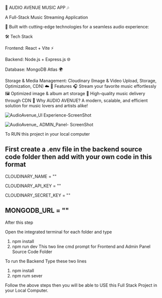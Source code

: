 🎵 AUDIO AVENUE MUSIC APP 🎶

A Full-Stack Music Streaming Application

🚀 Built with cutting-edge technologies for a seamless audio experience:

🛠️ Tech Stack

Frontend: React + Vite ⚡

Backend: Node.js + Express.js 🌐

Database: MongoDB Atlas 🌍

Storage & Media Management: Cloudinary (Image & Video Upload, Storage, Optimization, CDN) ☁️
🎉 Features
🎧 Stream your favorite music effortlessly
🖼️ Optimized image & album art storage
📀 High-quality music delivery through CDN
🌟 Why AUDIO AVENUE?
A modern, scalable, and efficient solution for music lovers and artists alike!


![AudioAvenue_UI Experience-ScreenShot](https://github.com/user-attachments/assets/4b116770-dec6-41cc-bc77-31b0ecb92166)


![AudioAvenue_ ADMIN_Panel-  ScreenShot](https://github.com/user-attachments/assets/08484750-fabf-4455-9fcc-998c5de4285e)



To RUN this project in your local computer 

First create a .env file in the backend source code folder then add with your own code in this format
----------------------------
CLOUDINARY_NAME = ""

CLOUDINARY_API_KEY = ""

CLOUDINARY_SECRET_KEY = ""

MONGODB_URL = ""
----------------------------

After this step

Open the integrated terminal for each folder and type 
1. npm install
2. npm run dev
This two line cmd prompt for Frontend and Admin Panel Source Code Folder

To run the Backend Type these two lines
1. npm install
2. npm rum sever

Follow the above steps then you will be able to USE this Full Stack Project in your Local Computer.
